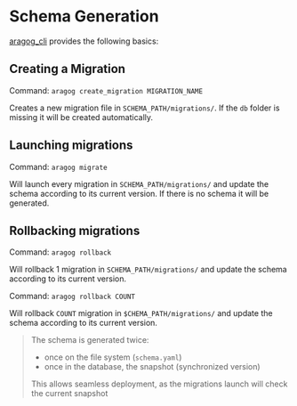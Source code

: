 # Schema Generation

[aragog_cli](https://crates.io/crates/aragog_cli) provides the following basics:

## Creating a Migration

Command: `aragog create_migration MIGRATION_NAME`

Creates a new migration file in `SCHEMA_PATH/migrations/`. If the `db` folder is missing it will be created automatically.

## Launching migrations

Command: `aragog migrate`

Will launch every migration in `SCHEMA_PATH/migrations/` and update the schema according to its current version.
If there is no schema it will be generated.

## Rollbacking migrations

Command: `aragog rollback`

Will rollback 1 migration in `SCHEMA_PATH/migrations/` and update the schema according to its current version.

Command: `aragog rollback COUNT`

Will rollback `COUNT` migration in `$CHEMA_PATH/migrations/` and update the schema according to its current version.

> The schema is generated twice:
>   - once on the file system (`schema.yaml`)
>   - once in the database, the snapshot (synchronized version)
> 
> This allows seamless deployment, as the migrations launch will check the current snapshot